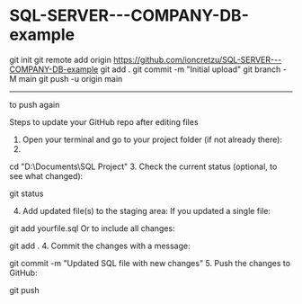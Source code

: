 # SQL-SERVER---COMPANY-DB-example

git init
git remote add origin https://github.com/ioncretzu/SQL-SERVER---COMPANY-DB-example
git add .
git commit -m "Initial upload"
git branch -M main
git push -u origin main



--------------------
to push again

Steps to update your GitHub repo after editing files
1. Open your terminal and go to your project folder (if not already there):
2. 
cd "D:\Documents\SQL Project"
3. Check the current status (optional, to see what changed):

git status

4. Add updated file(s) to the staging area:
If you updated a single file:


git add yourfile.sql
Or to include all changes:


git add .
4. Commit the changes with a message:

git commit -m "Updated SQL file with new changes"
5. Push the changes to GitHub:

git push
